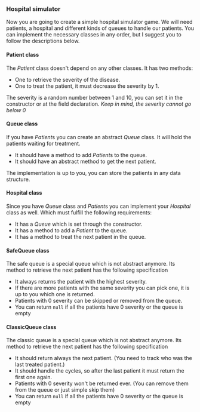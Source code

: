 ### Hospital simulator

Now you are going to create a simple hospital simulator game. We will need
patients, a hospital and different kinds of queues to handle our patients.
You can implement the necessary classes in any order, but I suggest you to
follow the descriptions below.

#### Patient class

The *Patient* class doesn't depend on any other classes.
It has two methods:

- One to retrieve the severity of the disease.
- One to treat the patient, it must decrease the severity by 1.

The severity is a random number between 1 and 10, you can set it in the
constructor or at the field declaration.
*Keep in mind, the severity cannot go below 0*

#### Queue class

If you have *Patient*s you can create an abstract *Queue* class. It will hold
the patients waiting for treatment.

- It should have a method to add *Patient*s to the queue.
- It should have an abstract method to get the next patient.

The implementation is up to you, you can store the patients in any data structure.

#### Hospital class

Since you have *Queue* class and *Patient*s you can implement your *Hospital*
class as well. Which must fulfill the following requirements:

- It has a *Queue* which is set through the constructor.
- It has a method to add a *Patient* to the queue.
- It has a method to treat the next patient in the queue.

#### SafeQueue class

The safe queue is a special queue which is not abstract anymore. Its method
to retrieve the next patient has the following specification

- It always returns the patient with the highest severity.
- If there are more patients with the same severity you can pick one, it is up to
  you which one is returned.
- Patients with 0 severity can be skipped or removed from the queue.
- You can return `null` if all the patients have 0 severity or the queue is empty

#### ClassicQueue class

The classic queue is a special queue which is not abstract anymore. Its method
to retrieve the next patient has the following specification

- It should return always the next patient. (You need to track who was the
  last treated patient.)
- It should handle the cycles, so after the last patient it must return the
  first one again.
- Patients with 0 severity won't be returned ever. (You can remove them from the
  queue or just simple skip them)
- You can return `null` if all the patients have 0 severity or the queue is empty